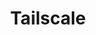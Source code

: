 ---
description: Tailscale is a programmable networking software that is private and secure
  by default - get it free on up to 100 devices!
episode: 600
link: http://tailscale.com/linuxunplugged
shortname: tailscale.com-lup
title: Tailscale
---
